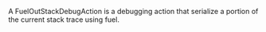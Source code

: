 A FuelOutStackDebugAction is	a debugging action that serialize a portion of the current stack trace using fuel.